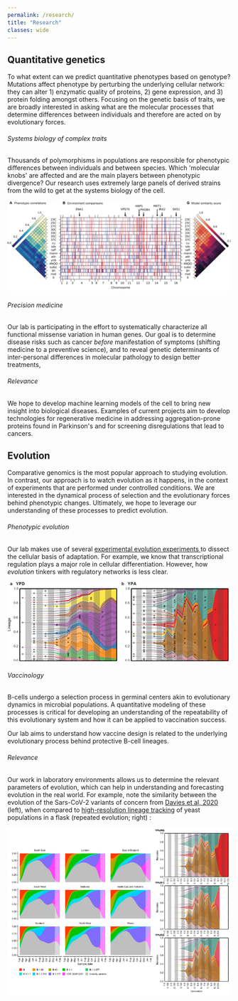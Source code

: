 ```yaml
---
permalink: /research/
title: "Research"
classes: wide 
---
```


<h2><b>Quantitative genetics</b></h2>
<p>To what extent can we predict quantitative phenotypes based on genotype? Mutations affect phenotype by perturbing the underlying cellular network: they can alter 1) enzymatic quality of proteins, 2) gene expression, and 3) protein folding amongst others. 
Focusing on the genetic basis of traits, we are broadly interested in asking what are the molecular processes that determine differences between individuals and therefore are acted on by evolutionary forces.
</p>
<h6><i class='fas fa-dna'></i> Systems biology of complex traits</h6>
<p>
Thousands of polymorphisms in populations are responsible for phenotypic differences between individuals and between species. Which 'molecular knobs' are affected and are the main players between phenotypic divergence? Our research uses extremely large panels of derived strains from the wild to get at the systems biology of the cell.
  </p><p style="align:center">
<img src="/assets/images/bbq.png" alt="" style="max-height:188;max-width:464" />
</p>
<h6><i class='fas fa-briefcase-medical'></i> Precision medicine</h6>
<p>Our lab is participating in the effort to systematically characterize all functional missense variation in human genes. Our goal is to determine disease risks such as cancer <i>before</i> manifestation of symptoms (shifting medicine to a preventive science), and to reveal genetic determinants of inter-personal differences in molecular pathology to design better treatments,  
</p>
<h6>Relevance</h6>
<p>We hope to develop machine learning models of the cell to bring new insight into biological diseases. Examples of current projects aim to develop technologies for regenerative medicine in addressing aggregation-prone proteins found in Parkinson's and for screening disregulations that lead to cancers.
  </p>
<h2><b>Evolution</b></h2>
<p>Comparative genomics is the most popular approach to studying evolution. In contrast, our approach is to watch evolution as it happens, in the context of experiments that are performed under controlled conditions. We are interested in the dynamical process of selection and the evolutionary forces behind phenotypic changes. Ultimately, we hope to leverage our understanding of these processes to predict evolution.</p>
<h6><i class='fas fa-flask'></i> Phenotypic evolution</h6>
<p>Our lab makes use of several <a href="http://myxo.css.msu.edu/index.html" target="_blank">experimental evolution experiments <i class="fas fa-external-link-alt"></i></a> to dissect the cellular basis of adaptation. For example, we know that transcriptional regulation plays a major role in cellular differentiation. However, how <i>evolution</i> tinkers with regulatory networks is less clear.
 </p><p style="align:center">
<img src="/assets/images/ilt.png" alt="" style="max-height:160;max-width:450" />

</p>
<h6><i class='fas fa-syringe'></i> Vaccinology</h6>
<p>B-cells undergo a selection process in germinal centers akin to evolutionary dynamics in microbial populations. A quantitative modeling of these processes is critical for developing an understanding of the repeatability of this evolutionary system and how it can be applied to vaccination success.
</p>
<p>
Our lab aims to understand how vaccine design is related to the underlying evolutionary process behind protective B-cell lineages.
</p>

<h6>Relevance</h6>
<p>
Our work in laboratory environments allows us to determine the relevant parameters of evolution, which can help in understanding and forecasting evolution in the real world. For example, note the similarity between the evolution of the Sars-CoV-2 variants of concern from <a href='https://www.medrxiv.org/content/10.1101/2020.12.24.20248822v1' target='_blank'>Davies et al, 2020<i class='fas fa-external-link-alt'></i></a> (left), when compared to <a href='https://www.nature.com/articles/s41586-019-1749-3' target='_blank'>high-resolution lineage tracking<i class='fas fa-external-link-alt'></i></a> of yeast populations in a flask (repeated evolution; right) : </p>
<img src="/assets/images/sars_vs_yeast.png" alt="" style="max-height:300;max-width:400" />
